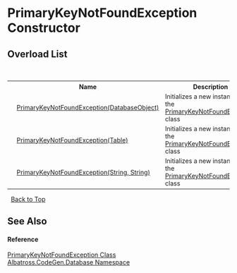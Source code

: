 # PrimaryKeyNotFoundException Constructor 
 


## Overload List
&nbsp;<table><tr><th></th><th>Name</th><th>Description</th></tr><tr><td>![Public method](media/pubmethod.gif "Public method")</td><td><a href="860676c5-574f-0619-66ba-ced5b785b66f">PrimaryKeyNotFoundException(DatabaseObject)</a></td><td>
Initializes a new instance of the <a href="edcb81ce-01b1-527b-e700-c4f4c5bb4207">PrimaryKeyNotFoundException</a> class</td></tr><tr><td>![Public method](media/pubmethod.gif "Public method")</td><td><a href="020031a7-951d-1500-1a86-2cc61da6440e">PrimaryKeyNotFoundException(Table)</a></td><td>
Initializes a new instance of the <a href="edcb81ce-01b1-527b-e700-c4f4c5bb4207">PrimaryKeyNotFoundException</a> class</td></tr><tr><td>![Public method](media/pubmethod.gif "Public method")</td><td><a href="d49bc46a-138f-4b16-2cf8-b521f7c9119e">PrimaryKeyNotFoundException(String, String)</a></td><td>
Initializes a new instance of the <a href="edcb81ce-01b1-527b-e700-c4f4c5bb4207">PrimaryKeyNotFoundException</a> class</td></tr></table>&nbsp;
<a href="#primarykeynotfoundexception-constructor">Back to Top</a>

## See Also


#### Reference
<a href="edcb81ce-01b1-527b-e700-c4f4c5bb4207">PrimaryKeyNotFoundException Class</a><br /><a href="bdf46154-2f7c-d3c3-6413-8c6484d341a9">Albatross.CodeGen.Database Namespace</a><br />